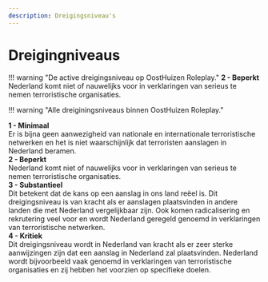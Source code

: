 ```yaml
---
description: Dreigingsniveau's
---
```


# Dreigingniveaus

!!! warning "De active dreigingsniveau op OostHuizen Roleplay."
**2 - Beperkt**  
Nederland komt niet of nauwelijks voor in verklaringen van serieus te nemen terroristische organisaties.  

!!! warning "Alle dreiginingsniveaus binnen OostHuizen Roleplay."

**1 - Minimaal**  
Er is bijna geen aanwezigheid van nationale en internationale terroristische netwerken en het is niet waarschijnlijk dat terroristen aanslagen in Nederland beramen.  
**2 - Beperkt**  
Nederland komt niet of nauwelijks voor in verklaringen van serieus te nemen terroristische organisaties.  
**3 - Substantieel**  
Dit betekent dat de kans op een aanslag in ons land reëel is. Dit dreigingsniveau is van kracht als er aanslagen plaatsvinden in andere landen die met Nederland vergelijkbaar zijn. Ook komen radicalisering en rekrutering veel voor en wordt Nederland geregeld genoemd in verklaringen van terroristische netwerken.  
**4 - Kritiek**  
Dit dreigingsniveau wordt in Nederland van kracht als er zeer sterke aanwijzingen zijn dat een aanslag in Nederland zal plaatsvinden. Nederland wordt bijvoorbeeld vaak genoemd in verklaringen van terroristische organisaties en zij hebben het voorzien op specifieke doelen.

